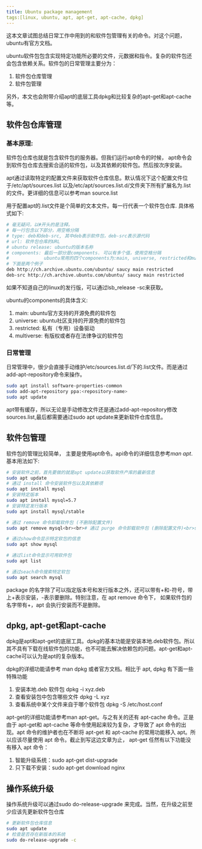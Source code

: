 ```yaml
---
title: Ubuntu package management
tags:[linux, ubuntu, apt, apt-get, apt-cache, dpkg]
---
```


这本文章试图总结日常工作中用到的和软件包管理有关的命令。对这个问题，ubuntu有官方文档。

ubuntu软件包包含实现特定功能所必要的文件，元数据和指令。复杂的软件包还会包含依赖关系。软件包的日常管理主要分为：

1. 软件包仓库管理
1. 软件包管理

另外，本文也会附带介绍apt的底层工具dpkg和比较复杂的apt-get和apt-cache等。

## 软件包仓库管理
### 基本原理:
软件包仓库也就是包含软件包的服务器。但我们运行apt命令的时候， apt命令会到软件包仓库去搜索合适的软件包，以及其依赖的软件包。然后按次序安装。

apt通过读取特定的配置文件来获取软件仓库信息。默认情况下这个配置文件位于/etc/apt/sources.list 以及/etc/apt/sources.list.d/文件夹下所有扩展名为.list的文件。更详细的信息可以参考man source.list

用于配置apt的.list文件是个简单的文本文件。每一行代表一个软件包仓库. 具体格式如下:

```bash
# 毫无疑问，以#开头的是注释。
# 每一行包含以下部分，用空格分隔
# type: deb和deb-src, 其中deb表示软件包，deb-src表示源代码
# url: 软件包仓库的URL
# ubuntu release: ubuntu的版本名称
# components: 最后一部分是components. 可以有多个值，使用空格分隔
#             ubuntu常用的四个components为:main, universe, restricted和multiverse.
# 下面是两个例子
deb http://ch.archive.ubuntu.com/ubuntu/ saucy main restricted
deb-src http://ch.archive.ubuntu.com/ubuntu/ saucy main restricted
```

如果不知道自己的linux的发行版，可以通过lsb_release -sc来获取。

ubuntu的components的具体含义:

1. main: ubuntu官方支持的开源免费的软件包
1. universe: ubuntu社区支持的开源免费的软件包
1. restricted: 私有（专用）设备驱动
1. multiverse: 有版权或者存在法律争议的软件包

### 日常管理
日常管理中，很少会直接手动维护/etc/sources.list.d/下的.list文件。而是通过add-apt-repository命令来操作。

```bash
sudo apt install software-properties-common
sudo add-apt-repository ppa:<repository-name>
sudo apt update
```
apt带有缓存，所以无论是手动修改文件还是通过add-apt-repository修改sources.list,最后都需要通过sudo apt update来更新软件仓库信息。

## 软件包管理
软件包的管理比较简单， 主要是使用apt命令。api命令的详细信息参考*man apt*. 基本用法如下:

```bash
# 安装软件之前，首先要做的就是apt update以获取软件产库的最新信息
sudo apt update
# 通过 install 命令安装软件包以及其依赖项
sudo apt install mysql
# 安装特定版本
sudo apt install mysql=5.7
# 安装特定发行版本
sudo apt install mysql/stable

# 通过 remove 命令卸载软件包 (不删除配置文件)
sudo apt remove mysql<br><br># 通过 purge 命令卸载软件包 (删除配置文件)<br>sudo apt purge mysql

# 通过show命令显示特定软包的信息
sudo apt show mysql

# 通过list命令显示可用软件包
sudo apt list

# 通过seach命令搜索特定软包
sudo apt search mysql
```
package 的名字除了可以指定版本号和发行版本之外，还可以带有+和-符号，带上+表示安装，-表示要删除。特别注意，在 apt remove 命令下， 如果软件包的名字带有+，apt 会执行安装而不是删除。

## dpkg, apt-get和apt-cache
dpkg是apt和apt-get的底层工具。dpkg的基本功能是安装本地.deb软件包。所以其不具有下载在线软件包的功能，也不可能去解决依赖包的问题。apt-get和apt-cache可以认为是apt的复杂版本。

dpkg的详细功能请参考 man dpkg 或者官方文档。相比于 apt, dpkg 有下面一些特殊功能

1. 安装本地.deb 软件包 dpkg -i xyz.deb
1. 查看安装包中包含哪些文件 dpkg -L xyz
1. 查看系统中某个文件来自于哪个软件包 dpkg -S /etc/host.conf

apt-get的详细功能请参考man apt-get。与之有关的还有 apt-cache 命令。正是由于 apt-get和 apt-cache 等命令使用起来较为复杂，才导致了 apt 命令的出现。apt 命令的维护者也在不断将 apt-get 和 apt-cache 的常用功能移入 apt。所以应该尽量使用 apt 命令。截止到写这边文章为止， apt-get 任然有以下功能没有移入 apt 命令：

1. 智能升级系统：sudo apt-get dist-upgrade
1. 只下载不安装：sudo apt-get download nginx

## 操作系统升级
操作系统升级可以通过sudo do-release-upgrade 来完成。当然，在升级之前至少应该先更新软件包仓库
```bash
# 更新软件包仓库信息
sudo apt update
# 检查是否存在新版本的系统
sudo do-release-upgrade -c
```